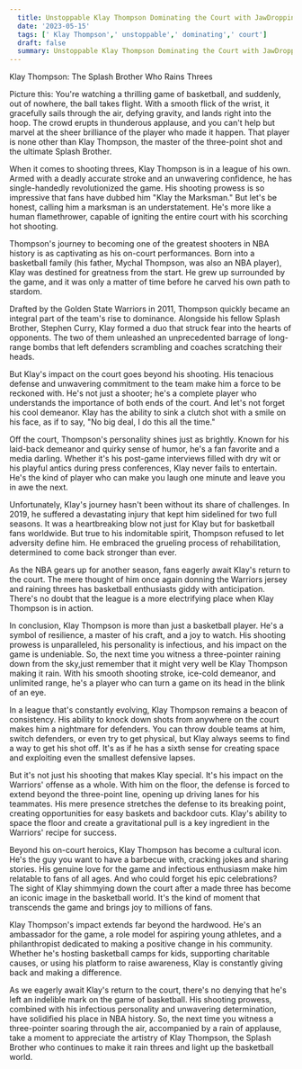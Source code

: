 ```yaml
---
  title: Unstoppable Klay Thompson Dominating the Court with JawDropping Skills 
  date: '2023-05-15'
  tags: [' Klay Thompson',' unstoppable',' dominating',' court']
  draft: false
  summary: Unstoppable Klay Thompson Dominating the Court with JawDropping Skills 
---
```

  Klay Thompson: The Splash Brother Who Rains Threes

Picture this: You're watching a thrilling game of basketball, and suddenly, out of nowhere, the ball takes flight. With a smooth flick of the wrist, it gracefully sails through the air, defying gravity, and lands right into the hoop. The crowd erupts in thunderous applause, and you can't help but marvel at the sheer brilliance of the player who made it happen. That player is none other than Klay Thompson, the master of the three-point shot and the ultimate Splash Brother.

When it comes to shooting threes, Klay Thompson is in a league of his own. Armed with a deadly accurate stroke and an unwavering confidence, he has single-handedly revolutionized the game. His shooting prowess is so impressive that fans have dubbed him "Klay the Marksman." But let's be honest, calling him a marksman is an understatement. He's more like a human flamethrower, capable of igniting the entire court with his scorching hot shooting.

Thompson's journey to becoming one of the greatest shooters in NBA history is as captivating as his on-court performances. Born into a basketball family (his father, Mychal Thompson, was also an NBA player), Klay was destined for greatness from the start. He grew up surrounded by the game, and it was only a matter of time before he carved his own path to stardom.

Drafted by the Golden State Warriors in 2011, Thompson quickly became an integral part of the team's rise to dominance. Alongside his fellow Splash Brother, Stephen Curry, Klay formed a duo that struck fear into the hearts of opponents. The two of them unleashed an unprecedented barrage of long-range bombs that left defenders scrambling and coaches scratching their heads.

But Klay's impact on the court goes beyond his shooting. His tenacious defense and unwavering commitment to the team make him a force to be reckoned with. He's not just a shooter; he's a complete player who understands the importance of both ends of the court. And let's not forget his cool demeanor. Klay has the ability to sink a clutch shot with a smile on his face, as if to say, "No big deal, I do this all the time."

Off the court, Thompson's personality shines just as brightly. Known for his laid-back demeanor and quirky sense of humor, he's a fan favorite and a media darling. Whether it's his post-game interviews filled with dry wit or his playful antics during press conferences, Klay never fails to entertain. He's the kind of player who can make you laugh one minute and leave you in awe the next.

Unfortunately, Klay's journey hasn't been without its share of challenges. In 2019, he suffered a devastating injury that kept him sidelined for two full seasons. It was a heartbreaking blow not just for Klay but for basketball fans worldwide. But true to his indomitable spirit, Thompson refused to let adversity define him. He embraced the grueling process of rehabilitation, determined to come back stronger than ever.

As the NBA gears up for another season, fans eagerly await Klay's return to the court. The mere thought of him once again donning the Warriors jersey and raining threes has basketball enthusiasts giddy with anticipation. There's no doubt that the league is a more electrifying place when Klay Thompson is in action.

In conclusion, Klay Thompson is more than just a basketball player. He's a symbol of resilience, a master of his craft, and a joy to watch. His shooting prowess is unparalleled, his personality is infectious, and his impact on the game is undeniable. So, the next time you witness a three-pointer raining down from the sky,just remember that it might very well be Klay Thompson making it rain. With his smooth shooting stroke, ice-cold demeanor, and unlimited range, he's a player who can turn a game on its head in the blink of an eye.

In a league that's constantly evolving, Klay Thompson remains a beacon of consistency. His ability to knock down shots from anywhere on the court makes him a nightmare for defenders. You can throw double teams at him, switch defenders, or even try to get physical, but Klay always seems to find a way to get his shot off. It's as if he has a sixth sense for creating space and exploiting even the smallest defensive lapses.

But it's not just his shooting that makes Klay special. It's his impact on the Warriors' offense as a whole. With him on the floor, the defense is forced to extend beyond the three-point line, opening up driving lanes for his teammates. His mere presence stretches the defense to its breaking point, creating opportunities for easy baskets and backdoor cuts. Klay's ability to space the floor and create a gravitational pull is a key ingredient in the Warriors' recipe for success.

Beyond his on-court heroics, Klay Thompson has become a cultural icon. He's the guy you want to have a barbecue with, cracking jokes and sharing stories. His genuine love for the game and infectious enthusiasm make him relatable to fans of all ages. And who could forget his epic celebrations? The sight of Klay shimmying down the court after a made three has become an iconic image in the basketball world. It's the kind of moment that transcends the game and brings joy to millions of fans.

Klay Thompson's impact extends far beyond the hardwood. He's an ambassador for the game, a role model for aspiring young athletes, and a philanthropist dedicated to making a positive change in his community. Whether he's hosting basketball camps for kids, supporting charitable causes, or using his platform to raise awareness, Klay is constantly giving back and making a difference.

As we eagerly await Klay's return to the court, there's no denying that he's left an indelible mark on the game of basketball. His shooting prowess, combined with his infectious personality and unwavering determination, have solidified his place in NBA history. So, the next time you witness a three-pointer soaring through the air, accompanied by a rain of applause, take a moment to appreciate the artistry of Klay Thompson, the Splash Brother who continues to make it rain threes and light up the basketball world.
  